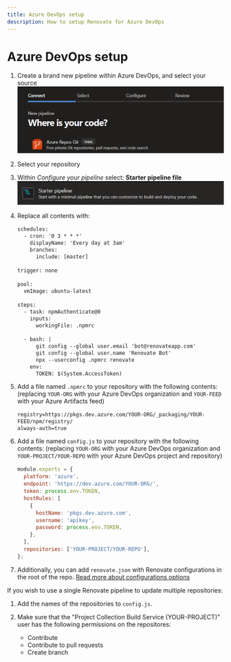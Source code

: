 ```yaml
---
title: Azure DevOps setup
description: How to setup Renovate for Azure DevOps
---
```


# Azure DevOps setup

1. Create a brand new pipeline within Azure DevOps, and select your source
   ![Azure DevOps create new pipeline](assets/images/azure-devops-setup-1.png)
1. Select your repository
1. Within _Configure your pipeline_ select: **Starter pipeline file**
   ![Azure DevOps starter pipeline template](assets/images/azure-devops-setup-2.png)
1. Replace all contents with:

   ```
   schedules:
     - cron: '0 3 * * *'
       displayName: 'Every day at 3am'
       branches:
         include: [master]

   trigger: none

   pool:
     vmImage: ubuntu-latest

   steps:
     - task: npmAuthenticate@0
       inputs:
         workingFile: .npmrc

     - bash: |
         git config --global user.email 'bot@renovateapp.com'
         git config --global user.name 'Renovate Bot'
         npx --userconfig .npmrc renovate
       env:
         TOKEN: $(System.AccessToken)
   ```

1. Add a file named `.npmrc` to your repository with the following contents:
   (replacing `YOUR-ORG` with your Azure DevOps organization and `YOUR-FEED` with your Azure Artifacts feed)

   ```
   registry=https://pkgs.dev.azure.com/YOUR-ORG/_packaging/YOUR-FEED/npm/registry/
   always-auth=true
   ```

1. Add a file named `config.js` to your repository with the following contents:
   (replacing `YOUR-ORG` with your Azure DevOps organization and `YOUR-PROJECT/YOUR-REPO` with your Azure DevOps project and repository)

   ```javascript
   module.exports = {
     platform: 'azure',
     endpoint: 'https://dev.azure.com/YOUR-ORG/',
     token: process.env.TOKEN,
     hostRules: [
       {
         hostName: 'pkgs.dev.azure.com',
         username: 'apikey',
         password: process.env.TOKEN,
       },
     ],
     repositories: ['YOUR-PROJECT/YOUR-REPO'],
   };
   ```

1. Additionally, you can add `renovate.json` with Renovate configurations in the root of the repo. [Read more about configurations options](https://docs.renovatebot.com/configuration-options/)

If you wish to use a single Renovate pipeline to update multiple repositories:

1. Add the names of the repositories to `config.js`.

1. Make sure that the "Project Collection Build Service (YOUR-PROJECT)" user has the following permissions on the repositores:
   - Contribute
   - Contribute to pull requests
   - Create branch
